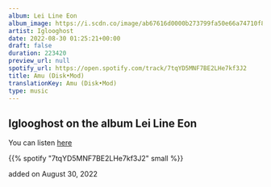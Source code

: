 ```yaml
---
album: Lei Line Eon
album_image: https://i.scdn.co/image/ab67616d0000b273799fa50e66a74710f8d8ebba
artist: Iglooghost
date: 2022-08-30 01:25:21+00:00
draft: false
duration: 223420
preview_url: null
spotify_url: https://open.spotify.com/track/7tqYD5MNF7BE2LHe7kf3J2
title: Amu (Disk•Mod)
translationKey: Amu (Disk•Mod)
type: music
---
```


## Iglooghost on the album Lei Line Eon

You can listen [here](https://open.spotify.com/track/7tqYD5MNF7BE2LHe7kf3J2)

{{% spotify "7tqYD5MNF7BE2LHe7kf3J2" small %}}

added on August 30, 2022